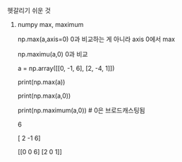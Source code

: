 헷갈리기 쉬운 것

1. numpy max, maximum

    np.max(a,axis=0) 0과 비교하는 게 아니라 axis 0에서 max
    
    np.maximu(a,0) 0과 비교
    
    a = np.array([[0, -1, 6],
                 [2, -4, 1]])
                 
    print(np.max(a))
    
    print(np.max(a,0))
    
    print(np.maximum(a,0))   # 0은 브로드캐스팅됨


    6
    
    [ 2 -1  6]

    [[0 0 6]
    [2 0 1]]

